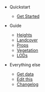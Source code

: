 - Quickstart

  - [Get Started](get-started.md?id=get-started)

- Guide

  - [Heights](heights.md?id=let39s-get-high)
  - [Landcover](landcover.md?id=landcover)
  - [Props](props.md?id=props)
  - [Vegetation](vegetation.md?id=vegetation)
  - [LODs](lods.md?id=lods)

- Everything else

  - [Get data](get-data.md?id=get-data)
  - [Edit this](edit-this.md?id=edit-this)
  - [Changelog](changelog.md?id=changelog)
